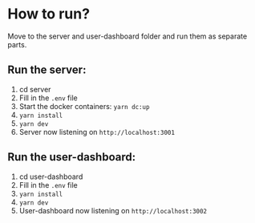 # How to run?

Move to the server and user-dashboard folder and run them as separate parts.

## Run the server:

1. cd server
2. Fill in the `.env` file
3. Start the docker containers: `yarn dc:up`
4. `yarn install`
5. `yarn dev`
6. Server now listening on `http://localhost:3001`

## Run the user-dashboard:

1. cd user-dashboard
2. Fill in the `.env` file
3. `yarn install`
4. `yarn dev`
5. User-dashboard now listening on `http://localhost:3002`
